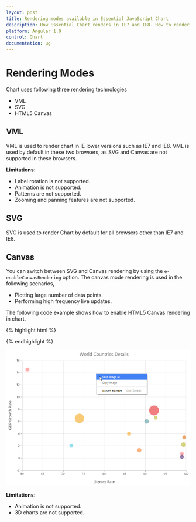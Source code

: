 ```yaml
---
layout: post
title: Rendering modes available in Essential JavaScript Chart
description: How Essential Chart renders in IE7 and IE8. How to render Essential Chart in a HTML5 Canvas.                    
platform: Angular 1.0
control: Chart
documentation: ug
---
```


# Rendering Modes

Chart uses following three rendering technologies

   * VML
   * SVG
   * HTML5 Canvas

## VML

VML is used to render chart in IE lower versions such as IE7 and IE8. VML is used by default in these two browsers, as SVG and Canvas are not supported in these browsers.

**Limitations:**

* Label rotation is not supported.
* Animation is not supported.
* Patterns are not supported.
* Zooming and panning features are not supported.

## SVG

SVG is used to render Chart by default for all browsers other than IE7 and IE8.

## Canvas

You can switch between SVG and Canvas rendering by using the `e-enableCanvasRendering` option. The canvas mode rendering is used in the following scenarios,

* Plotting large number of data points.
* Performing high frequency live updates.
 
The following code example shows how to enable HTML5 Canvas rendering in chart.


{% highlight html %}

<html xmlns="http://www.w3.org/1999/xhtml" lang="en" ng-app="ChartApp">
    <head>
        <title>Essential Studio for AngularJS: Chart</title>
        <!--CSS and Script file References -->
    </head>
    <body ng-controller="ChartCtrl">
        <div id="container" ej-chart e-enablecanvasrendering="true" >
        </div>
        <script>
                angular.module('ChartApp', ['ejangular'])
                .controller('ChartCtrl', function ($scope) {
                   });
        </script>
    </body>
</html>

{% endhighlight %}

![](Rendering-Modes_images/Rendering-Modes_img1.png)


**Limitations:**
  
* Animation is not supported.
* 3D charts are not supported.


